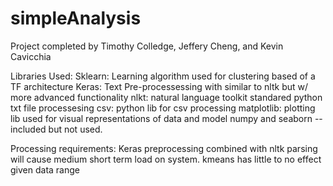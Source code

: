 # simpleAnalysis
Project completed by Timothy Colledge, Jeffery Cheng, and Kevin Cavicchia 

Libraries Used:
Sklearn:
  Learning algorithm used for clustering based of a TF architecture
Keras:
  Text Pre-processessing with similar to nltk but w/ more advanced functionality
nlkt:
  natural language toolkit standared python txt file processesing
csv:
  python lib for csv processing
matplotlib:
  plotting lib used for visual representations of data and model
numpy and seaborn -- included but not used.

Processing requirements:
  Keras preprocessing combined with nltk parsing will cause medium short term load on system.
  kmeans has little to no effect given data range
 
